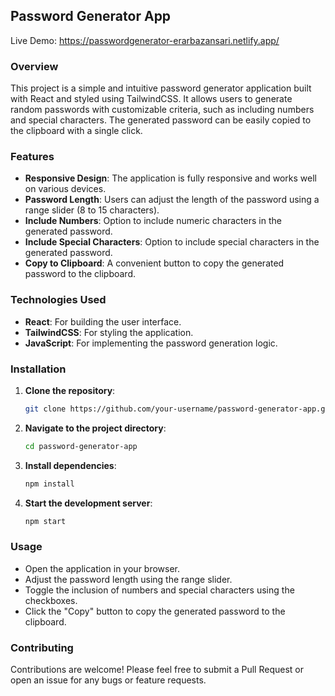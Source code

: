 ## Password Generator App
Live Demo: https://passwordgenerator-erarbazansari.netlify.app/

### Overview
This project is a simple and intuitive password generator application built with React and styled using TailwindCSS. It allows users to generate random passwords with customizable criteria, such as including numbers and special characters. The generated password can be easily copied to the clipboard with a single click.

### Features
- **Responsive Design**: The application is fully responsive and works well on various devices.
- **Password Length**: Users can adjust the length of the password using a range slider (8 to 15 characters).
- **Include Numbers**: Option to include numeric characters in the generated password.
- **Include Special Characters**: Option to include special characters in the generated password.
- **Copy to Clipboard**: A convenient button to copy the generated password to the clipboard.

### Technologies Used
- **React**: For building the user interface.
- **TailwindCSS**: For styling the application.
- **JavaScript**: For implementing the password generation logic.

### Installation
1. **Clone the repository**:
    ```bash
    git clone https://github.com/your-username/password-generator-app.git
    ```
2. **Navigate to the project directory**:
    ```bash
    cd password-generator-app
    ```
3. **Install dependencies**:
    ```bash
    npm install
    ```
4. **Start the development server**:
    ```bash
    npm start
    ```

### Usage
- Open the application in your browser.
- Adjust the password length using the range slider.
- Toggle the inclusion of numbers and special characters using the checkboxes.
- Click the "Copy" button to copy the generated password to the clipboard.

### Contributing
Contributions are welcome! Please feel free to submit a Pull Request or open an issue for any bugs or feature requests.
